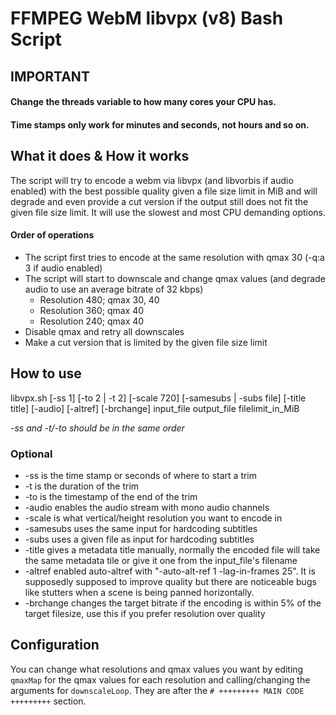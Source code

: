 # FFMPEG WebM libvpx (v8) Bash Script
## IMPORTANT
#### Change the threads variable to how many cores your CPU has.
#### Time stamps only work for minutes and seconds, not hours and so on.

## What it does & How it works
The script will try to encode a webm via libvpx (and libvorbis if audio enabled) with the best possible quality given a file size limit in MiB and will degrade and even provide a cut version if the output still does not fit the given file size limit. It will use the slowest and most CPU demanding options.

#### Order of operations
* The script first tries to encode at the same resolution with qmax 30 (-q:a 3 if audio enabled)
* The script will start to downscale and change qmax values (and degrade audio to use an average bitrate of 32 kbps)
  * Resolution 480; qmax 30, 40
  * Resolution 360; qmax 40
  * Resolution 240; qmax 40
* Disable qmax and retry all downscales
* Make a cut version that is limited by the given file size limit

## How to use
libvpx.sh [-ss 1] [-to 2 | -t 2] [-scale 720] [-samesubs | -subs file] [-title title] [-audio] [-altref] [-brchange] input_file output_file filelimit_in_MiB

*-ss and -t/-to should be in the same order*

### Optional
* -ss is the time stamp or seconds of where to start a trim
* -t is the duration of the trim
* -to is the timestamp of the end of the trim
* -audio enables the audio stream with mono audio channels
* -scale is what vertical/height resolution you want to encode in
* -samesubs uses the same input for hardcoding subtitles
* -subs uses a given file as input for hardcoding subtitles
* -title gives a metadata title manually, normally the encoded file will take the same metadata tile or give it one from the input_file's filename
* -altref enabled auto-altref with "-auto-alt-ref 1 -lag-in-frames 25". It is supposedly supposed to improve quality but there are noticeable bugs like stutters when a scene is being panned horizontally.
* -brchange changes the target bitrate if the encoding is within 5% of the target filesize, use this if you prefer resolution over quality

## Configuration

You can change what resolutions and qmax values you want by editing `qmaxMap` for the qmax values for each resolution and calling/changing the arguments for `downscaleLoop`. They are after the `# +++++++++ MAIN CODE +++++++++` section.

